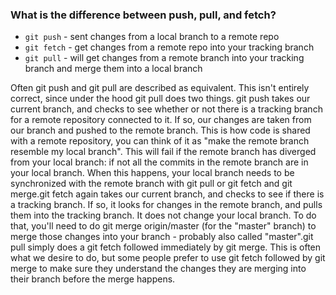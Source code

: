 ### What is the difference between push, pull, and fetch?

- `git push` - sent changes from a local branch to a remote repo
- `git fetch` - get changes from a remote repo into your tracking branch
- `git pull` - will get changes from a remote branch into your tracking branch and merge them into a local branch

Often git push and git pull are described as equivalent. This isn't entirely correct, since under the hood git pull does two things. git push takes our 
current branch, and checks to see whether or not there is a tracking branch for a remote repository connected to it. If so, our changes are taken from our 
branch and pushed to the remote branch. This is how code is shared with a remote repository, you can think of it as "make the remote branch resemble my 
local branch". This will fail if the remote branch has diverged from your local branch: if not all the commits in the remote branch are in your local 
branch. When this happens, your local branch needs to be synchronized with the remote branch with git pull or git fetch and git merge.git fetch again takes 
our current branch, and checks to see if there is a tracking branch. If so, it looks for changes in the remote branch, and pulls them into the tracking 
branch. It does not change your local branch. To do that, you'll need to do git merge origin/master (for the "master" branch) to merge those changes into 
your branch - probably also called "master".git pull simply does a git fetch followed immediately by git merge. This is often what we desire to do, but 
some people prefer to use git fetch followed by git merge to make sure they understand the changes they are merging into their branch before the merge 
happens.
